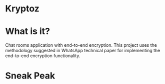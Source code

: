 # Kryptoz

# What is it?
Chat rooms application with end-to-end encryption. This project uses the methodology suggested in WhatsApp technical paper for implementing the end-to-end encryption functionality.

# Sneak Peak
